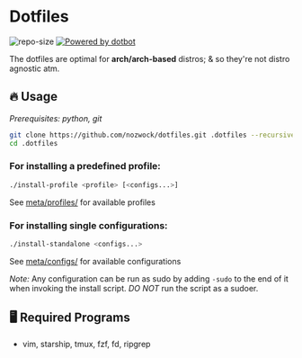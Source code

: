 # Dotfiles

![repo-size]
[![Powered by dotbot][db-shield]][db-link]

[db-link]: https://github.com/anishathalye/dotbot
[db-shield]: https://img.shields.io/badge/powered%20by-dotbot-blue?style=flat&color=32a852&labelColor=1d212a
[repo-size]: https://img.shields.io/github/repo-size/nozwock/dotfiles?style=flat&label=repo-size&color=blueviolet&labelColor=1d212a

The dotfiles are optimal for **arch/arch-based** distros; & so they're not distro agnostic atm.

## :fire: Usage

*Prerequisites: python, git*

```sh
git clone https://github.com/nozwock/dotfiles.git .dotfiles --recursive
cd .dotfiles
```

### For installing a predefined profile:

```bash
./install-profile <profile> [<configs...>]
```
See [meta/profiles/](./meta/profiles) for available profiles

### For installing single configurations:

```bash
./install-standalone <configs...>
```
See [meta/configs/](./meta/configs) for available configurations

_*Note:*_ Any configuration can be run as sudo by adding `-sudo` to the end of it when invoking the install script.
*DO NOT* run the script as a sudoer.

## :desktop_computer: Required Programs
- vim, starship, tmux, fzf, fd, ripgrep
